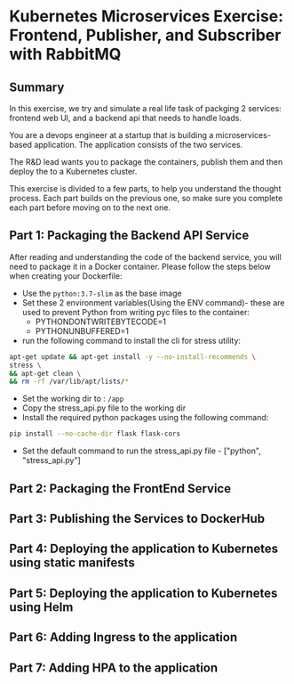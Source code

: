 # Kubernetes Microservices Exercise: Frontend, Publisher, and Subscriber with RabbitMQ

## Summary

In this exercise, we try and simulate a real life task of packging 2 services: frontend web UI, and a backend api that needs to handle loads.

You are a devops engineer at a startup that is building a microservices-based application. The application consists of the two services.

The R&D lead wants you to package the containers, publish them and then deploy the to a Kubernetes cluster.

This exercise is divided to a few parts, to help you understand the thought process. Each part builds on the previous one, so make sure you complete each part before moving on to the next one.

## Part 1: Packaging the Backend API Service

After reading and understanding the code of the backend service, you will need to package it in a Docker container. Please follow the steps below when creating your Dockerfile:

- Use the `python:3.7-slim` as the base image
- Set these 2 environment variables(Using the ENV command)- these are used to prevent Python from writing pyc files to the container:
  - PYTHONDONTWRITEBYTECODE=1
  - PYTHONUNBUFFERED=1
- run the following command to install the cli for stress utility:

```bash
apt-get update && apt-get install -y --no-install-recommends \
stress \
&& apt-get clean \
&& rm -rf /var/lib/apt/lists/*
```

- Set the working dir to : `/app`
- Copy the stress_api.py file to the working dir
- Install the required python packages using the following command:

```bash
pip install --no-cache-dir flask flask-cors
```

- Set the default command to run the stress_api.py file - ["python", "stress_api.py"]

## Part 2: Packaging the FrontEnd Service

## Part 3: Publishing the Services to DockerHub

## Part 4: Deploying the application to Kubernetes using static manifests

## Part 5: Deploying the application to Kubernetes using Helm

## Part 6: Adding Ingress to the application

## Part 7: Adding HPA to the application
